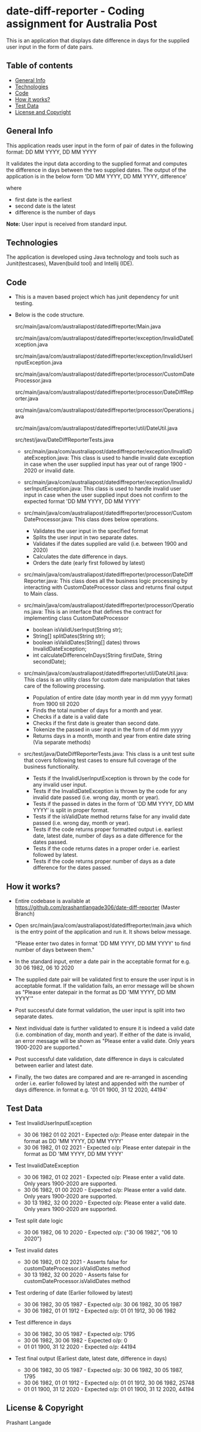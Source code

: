 # date-diff-reporter - Coding assignment for Australia Post

This is an application that displays date difference in days for the supplied user input in the form of date pairs.


## Table of contents
* [General Info](#general-Info)
* [Technologies](#technologies)
* [Code](#code)
* [How it works?](#how-it-works)
* [Test Data](#test-data)
* [License and Copyright](#license-and-copyright)

## General Info
This application reads user input in the form of pair of dates in the following format: 
DD MM YYYY, DD MM YYYY

It validates the input data according to the supplied format and computes the difference in days between the two supplied dates.
The output of the application is in the below form 'DD MM YYYY, DD MM YYYY, difference' 

where 
* first date is the earliest
* second date is the latest 
* difference is the number of days

<b>Note:</b> User input is received from standard input.

## Technologies
The application is developed using Java technology and tools such as Junit(testcases), Maven(build tool) and Intellij (IDE).

## Code
*  This is a maven based project which has junit dependency for unit testing.
*  Below is the code structure.

   src/main/java/com/australiapost/datediffreporter/Main.java
   
   src/main/java/com/australiapost/datediffreporter/exception/InvalidDateException.java
   
   src/main/java/com/australiapost/datediffreporter/exception/InvalidUserInputException.java
   
   src/main/java/com/australiapost/datediffreporter/processor/CustomDateProcessor.java
   
   src/main/java/com/australiapost/datediffreporter/processor/DateDiffReporter.java
   
   src/main/java/com/australiapost/datediffreporter/processor/Operations.java
   
   src/main/java/com/australiapost/datediffreporter/util/DateUtil.java
   
   src/test/java/DateDiffReporterTests.java
   
   * src/main/java/com/australiapost/datediffreporter/exception/InvalidDateException.java:
      This class is used to handle invalid date exception in case when the user supplied input has year out of range 1900 - 2020 or invalid date.
      
   * src/main/java/com/australiapost/datediffreporter/exception/InvalidUserInputException.java:
      This class is used to handle invalid user input in case when the user supplied input does not confirm to the expected format 'DD MM YYYY, DD MM YYYY'
      
   *  src/main/java/com/australiapost/datediffreporter/processor/CustomDateProcessor.java:
      This class does below operations.
      
      * Validates the user input in the specified format
      * Splits the user input in two separate dates.
      * Validates if the dates supplied are valid (i.e. between 1900 and 2020)
      * Calculates the date difference in days.
      * Orders the date (early first followed by latest)
   
   *  src/main/java/com/australiapost/datediffreporter/processor/DateDiffReporter.java: 
      This class does all the business logic processing by interacting with CustomDateProcessor class and returns final output to Main class.
      
   *  src/main/java/com/australiapost/datediffreporter/processor/Operations.java:
      This is an interface that defines the contract for implementing class CustomDateProcessor
      
      * boolean isValidUserInput(String str);
      * String[] splitDates(String str);
      * boolean isValidDates(String[] dates) throws InvalidDateException;
      * int calculateDifferenceInDays(String firstDate, String secondDate);
      
    * src/main/java/com/australiapost/datediffreporter/util/DateUtil.java:
      This class is an utility class for custom date manipulation that takes care of the following processing.
      
      * Population of entire date (day month year in dd mm yyyy format) from 1900 till 2020
      * Finds the total number of days for a month and year.
      * Checks if a date is a valid date
      * Checks if the first date is greater than second date.
      * Tokenize the passed in user input in the form of dd mm yyyy
      * Returns days in a month, month and year from entire date string (Via separate methods)
      
    * src/test/java/DateDiffReporterTests.java:
      This class is a unit test suite that covers following test cases to ensure full coverage of the business functionality.
      
       * Tests if the InvalidUserInputException is thrown by the code for any invalid user input.
       * Tests if the InvalidDateException is thrown by the code for any invalid date passed (i.e. wrong day, month or year).
       * Tests if the passed in dates in the form of 'DD MM YYYY, DD MM YYYY' is split in proper format.
       * Tests if the isValidDate method returns false for any invalid date passed (i.e. wrong day, month or year).
       * Tests if the code returns proper formatted output i.e. earliest date, latest date, number of days as a date difference for the dates passed.
       * Tests if the code returns dates in a proper order i.e. earliest followed by latest.
       * Tests if the code returns proper number of days as a date difference for the dates passed.

## How it works?

*  Entire codebase is available at https://github.com/prashantlangade306/date-diff-reporter (Master Branch)
*  Open src/main/java/com/australiapost/datediffreporter/main.java which is the entry point of the application and run it. It shows below message.


   "Please enter two dates in format 'DD MM YYYY, DD MM YYYY' to find number of days between them."
*  In the standard input, enter a date pair in the acceptable format for e.g. 30 06 1982, 06 10 2020
*  The supplied date pair will be validated first to ensure the user input is in acceptable format. If the validation fails, an error message will be shown
   as "Please enter datepair in the format as DD 'MM YYYY, DD MM YYYY'"
*  Post successful date format validation, the user input is split into two separate dates.
*  Next individual date is further validated to ensure it is indeed a valid date (i.e. combination of day, month and year). If either of the date is invalid,
   an error message will be shown as "Please enter a valid date. Only years 1900-2020 are supported."
*  Post successful date validation, date difference in days is calculated between earlier and latest date.
*  Finally, the two dates are compared and are re-arranged in ascending order i.e. earlier followed by latest and appended with the number of days difference.
   in format e.g. '01 01 1900, 31 12 2020, 44194'
   
## Test Data

* Test InvalidUserInputException

   * 30 06 1982 01 02 2021 - Expected o/p: Please enter datepair in the format as DD 'MM YYYY, DD MM YYYY'
   * 30 06 1982, 01 02 2021 - Expected o/p: Please enter datepair in the format as DD 'MM YYYY, DD MM YYYY'

* Test InvalidDateException

   * 30 06 1982, 01 02 2021 - Expected o/p: Please enter a valid date. Only years 1900-2020 are supported.
   * 30 06 1982, 01 00 2020 - Expected o/p: Please enter a valid date. Only years 1900-2020 are supported.
   * 30 13 1982, 32 00 2020 - Expected o/p: Please enter a valid date. Only years 1900-2020 are supported.
   
* Test split date logic

   * 30 06 1982, 06 10 2020 - Expected o/p: {"30 06 1982", "06 10 2020"}

* Test invalid dates
   
   * 30 06 1982, 01 02 2021 - Asserts false for customDateProcessor.isValidDates method
   * 30 13 1982, 32 00 2020 - Asserts false for customDateProcessor.isValidDates method
   
* Test ordering of date (Earlier followed by latest)

   * 30 06 1982, 30 05 1987 - Expected o/p: 30 06 1982, 30 05 1987
   * 30 06 1982, 01 01 1912 - Expected o/p: 01 01 1912, 30 06 1982
   
* Test difference in days

   * 30 06 1982, 30 05 1987 - Expected o/p: 1795
   * 30 06 1982, 30 06 1982 - Expected o/p: 0
   * 01 01 1900, 31 12 2020 - Expected o/p: 44194
   
* Test final output (Earliest date, latest date, difference in days)

   * 30 06 1982, 30 05 1987 - Expected o/p: 30 06 1982, 30 05 1987, 1795
   * 30 06 1982, 01 01 1912 - Expected o/p: 01 01 1912, 30 06 1982, 25748
   * 01 01 1900, 31 12 2020 - Expected o/p: 01 01 1900, 31 12 2020, 44194
   
   

## License & Copyright
Prashant Langade
